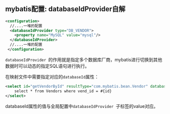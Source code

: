 ## mybatis配置: databaseIdProvider自解

```xml
<configuration>
  //....一堆的配置  
  <databaseIdProvider type="DB_VENDOR">
  	<property name="MySQL" value="mysql"/>
  </databaseIdProvider>
  //....一堆的配置  
 </configuration>
```

`databaseIdProvider `的作用就是指定多个数据库厂商，mybatis进行切换到其他数据时可以动态的指定SQL语句进行执行。

在映射文件中需要指定对应的`databaseId`属性：

```xml
<select id="getVendorById" resultType="com.mybatis.bean.Vendor" databaseId="mysql">
    select * from Vendors where vend_id = #{id}
</select>
```
databaseId属性的值与全局配置中`databaseIdProvider `子标签的value对应。